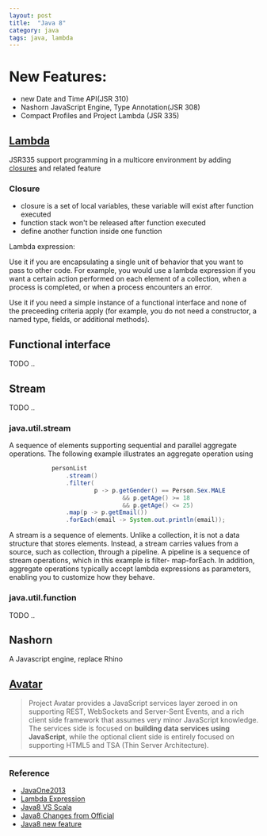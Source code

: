 ```yaml
---
layout: post
title:  "Java 8"
category: java
tags: java, lambda
---
```


# New Features:
 * new Date and Time API(JSR 310)
 * Nashorn JavaScript Engine, Type Annotation(JSR 308)
 * Compact Profiles and Project Lambda (JSR 335)

## [Lambda][lambda] 
JSR335
support programming in a multicore environment by adding [closures][Closure] and related feature

### Closure
 * closure is a set of local variables, these variable will exist after function executed
 * function stack won't be released after function executed
 * define another function inside one function

Lambda expression:

Use it if you are encapsulating a single unit of behavior that you want to pass to other code. For example, you would use a lambda expression if you want a certain action performed on each element of a collection, when a process is completed, or when a process encounters an error.

Use it if you need a simple instance of a functional interface and none of the preceeding criteria apply (for example, you do not need a constructor, a named type, fields, or additional methods).



## Functional interface
TODO ..

## Stream
TODO ..

### java.util.stream
A sequence of elements supporting sequential and parallel aggregate
operations.  The following example illustrates an aggregate operation using

```java
 			personList
           		.stream()
                .filter(
                        p -> p.getGender() == Person.Sex.MALE
                                && p.getAge() >= 18
                                && p.getAge() <= 25)
                .map(p -> p.getEmail())
                .forEach(email -> System.out.println(email));
```

A stream is a sequence of elements. Unlike a collection, it is not a data structure that stores elements. Instead, a stream carries values from a source, such as collection, through a pipeline. A pipeline is a sequence of stream operations, which in this example is filter- map-forEach. In addition, aggregate operations typically accept lambda expressions as parameters, enabling you to customize how they behave.

### java.util.function
TODO ..


## Nashorn 
A Javascript engine, replace Rhino 


## [Avatar][avatar]
>Project Avatar provides a JavaScript services layer zeroed in on supporting REST, WebSockets and Server-Sent Events, and a rich client side framework that assumes very minor JavaScript knowledge. The services side is focused on **building data services using JavaScript**, while the optional client side is entirely focused on supporting HTML5 and TSA (Thin Server Architecture).

* * *

### Reference
 * [JavaOne2013][javaone2013]
 * [Lambda Expression][lambdaexpressions]
 * [Java8 VS Scala][java8-vs-scala]
 * [Java8 Changes from Official][java8_official_new]
 * [Java8 new feature][java8_new_feature]

[avatar]: https://avatar.java.net/
[lambda]: http://openjdk.java.net/projects/lambda/
[javaone2013]: http://www.infoq.com/articles/javaone2013-roundup
[lambdaexpressions]: http://docs.oracle.com/javase/tutorial/java/javaOO/lambdaexpressions.html
[Closure]: http://en.wikipedia.org/wiki/Closure_%28computer_science%29
[java8-vs-scala]: http://www.infoq.com/articles/java-8-vs-scala

[java8_official_new]: http://www.oracle.com/technetwork/java/javase/8-whats-new-2157071.html
[java8_new_feature]: http://www.oschina.net/translate/everything-about-java-8
[java-8-tutoria]: http://winterbe.com/posts/2014/03/16/java-8-tutorial/

